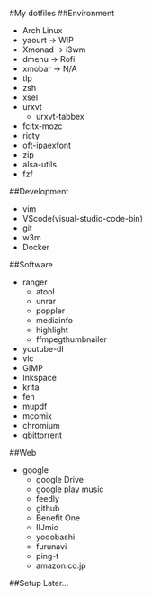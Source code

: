 #My dotfiles
##Environment
- Arch Linux
- yaourt -> WIP
- Xmonad -> i3wm
- dmenu -> Rofi
- xmobar -> N/A
- tlp
- zsh
- xsel
- urxvt
    * urxvt-tabbex
- fcitx-mozc
- ricty
- oft-ipaexfont
- zip
- alsa-utils
- fzf

##Development
- vim
- VScode(visual-studio-code-bin)
- git
- w3m
- Docker

##Software
- ranger
    * atool
    * unrar
    * poppler
    * mediainfo
    * highlight
    * ffmpegthumbnailer
- youtube-dl
- vlc
- GIMP
- Inkspace
- krita
- feh
- mupdf
- mcomix
- chromium
- qbittorrent

##Web
- google
    * google Drive
    * google play music
    * feedly
    * github
    * Benefit One
    * IIJmio
    * yodobashi
    * furunavi
    * ping-t
    * amazon.co.jp

##Setup
Later...
